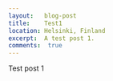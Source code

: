 ```yaml
---
layout:   blog-post
title:    Test1
location: Helsinki, Finland
excerpt:  A test post 1.
comments:  true
---
```



Test post 1


